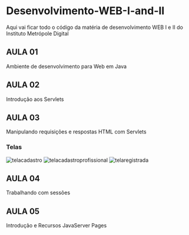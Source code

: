# Desenvolvimento-WEB-I-and-II
Aqui vai ficar todo o código da matéria de desenvolvimento WEB I e II do Instituto Metrópole Digital 

## AULA 01
Ambiente de desenvolvimento para Web em Java

## AULA 02
Introdução aos Servlets

## AULA 03
Manipulando requisições e respostas HTML com Servlets
### Telas
![telacadastro](https://user-images.githubusercontent.com/35462940/52533716-9ee74d80-2d16-11e9-9dee-53deb37d9539.png)
![telacadastroprofissional](https://user-images.githubusercontent.com/35462940/52533717-9ee74d80-2d16-11e9-8626-603b9e991d29.png)
![telaregistrada](https://user-images.githubusercontent.com/35462940/52533718-9ee74d80-2d16-11e9-85df-14387b4f5545.png)



## AULA 04
Trabalhando com sessões

## AULA 05
Introdução e Recursos JavaServer Pages
